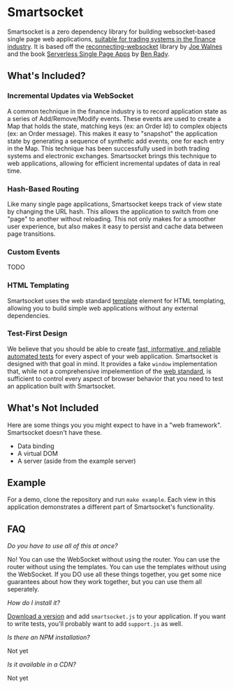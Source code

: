 
# Smartsocket

Smartsocket is a zero dependency library for building websocket-based single page web applications, [suitable for trading systems in the finance industry](https://twitter.com/twoscp/status/1559291172107026436). It is based off the [reconnecting-websocket](https://github.com/joewalnes/reconnecting-websocket) library by [Joe Walnes](https://github.com/joewalnes) and the book [Serverless Single Page Apps](https://pragprog.com/titles/brapps/serverless-single-page-apps/) by [Ben Rady](https://github.com/benrady). 

## What's Included?

### Incremental Updates via WebSocket

A common technique in the finance industry is to record application state as a series of Add/Remove/Modify events. These events are used to create a Map that holds the state, matching keys (ex: an Order Id) to complex objects (ex: an Order message). This makes it easy to "snapshot" the application state by generating a sequence of synthetic add events, one for each entry in the Map. This technique has been successfully used in both trading systems and electronic exchanges. Smartsocket brings this technique to web applications, allowing for efficient incremental updates of data in real time.

### Hash-Based Routing

Like many single page applications, Smartsocket keeps track of view state by changing the URL hash. This allows the application to switch from one "page" to another without reloading. This not only makes for a smoother user experience, but also makes it easy to persist and cache data between page transitions.

### Custom Events

TODO

### HTML Templating

Smartsocket uses the web standard [template](https://developer.mozilla.org/en-US/docs/Web/HTML/Element/template) element for HTML templating, allowing you to build simple web applications without any external dependencies.

### Test-First Design

We believe that you should be able to create [fast, informative, and reliable automated tests](https://www.benrady.com/2016/11/testing-with-fire.html) for every aspect of your web application. Smartsocket is designed with that goal in mind. It provides a fake `window` implementation that, while not a comprehensive impelemention of the [web standard](https://developer.mozilla.org/en-US/docs/Web/API/Window), is sufficient to control every aspect of browser behavior that you need to test an application built with Smartsocket.

## What's Not Included

Here are some things you you might expect to have in a "web framework". Smartsocket doesn't have these.

* Data binding
* A virtual DOM
* A server (aside from the example server)

## Example

For a demo, clone the repository and run `make example`. Each view in this application demonstrates a different part of Smartsocket's functionality.

## FAQ

_Do you have to use all of this at once?_

No! You can use the WebSocket without using the router. You can use the router without using the templates. You can use the templates without using the WebSocket. If you DO use all these things together, you get some nice guarantees about how they work together, but you can use them all seperately.

_How do I install it?_

[Download a version](https://github.com/aquanauts/smartsocket/tags) and add `smartsocket.js` to your application. If you want to write tests, you'll probably want to add `support.js` as well.

_Is there an NPM installation?_

Not yet

_Is it available in a CDN?_

Not yet
